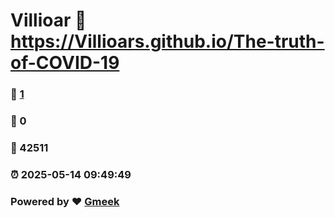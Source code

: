 # Villioar :link: https://Villioars.github.io/The-truth-of-COVID-19 
### :page_facing_up: [1](https://Villioars.github.io/The-truth-of-COVID-19/tag.html) 
### :speech_balloon: 0 
### :hibiscus: 42511 
### :alarm_clock: 2025-05-14 09:49:49 
### Powered by :heart: [Gmeek](https://github.com/Meekdai/Gmeek)
